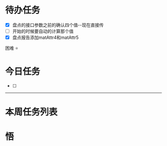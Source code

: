 # 待办任务
- [x] 盘点的接口参数之前的确认四个值--现在直接传
- [ ] 开始的时候要自动的计算那个值
- [x] 盘点报告添加matAttr4和matAttr5

困难
⭐

# 今日任务
- [ ] 




------
# 本周任务列表



# 悟